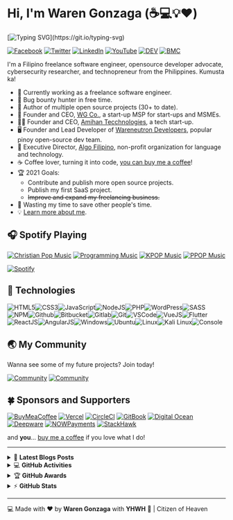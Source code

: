 # Hi, I'm Waren Gonzaga (:coffee::computer::bulb::heart:)

[![Typing SVG](https://readme-typing-svg.herokuapp.com?font=comfortaa&color=016EEA&size=24&width=500&lines=Filipino+Software+Engineer;Open-Source+Developer+Advocate;Cybersecurity+Researcher;and+Technopreneur!;Nice+to+meet+you...)](https://git.io/typing-svg)

[![Facebook](https://img.shields.io/badge/Facebook-%231877F2.svg?&style=flat-square&logo=facebook&logoColor=white)](https://facebook.com/warengonzagaofficial) [![Twitter](https://img.shields.io/badge/Twitter-%231DA1F2.svg?&style=flat-square&logo=twitter&logoColor=white)](https://twitter.com/warengonzaga) [![LinkedIn](https://img.shields.io/badge/LinkedIn-%230077B5.svg?&style=flat-square&logo=linkedin&logoColor=white)](https://linkedin.com/in/warengonzagaofficial) [![YouTube](https://img.shields.io/badge/YouTube-%23FF0000.svg?&style=flat-square&logo=youtube&logoColor=white)](https://youtube.com/warengonzaga) [![DEV](https://img.shields.io/badge/DEV-%23000000.svg?&style=flat-square&logo=dev.to&logoColor=white)](https://dev.to/warengonzaga) [![BMC](https://img.shields.io/badge/BuyMeaCoffee-%23FFDD00.svg?&style=flat-square&logo=buy-me-a-coffee&logoColor=black)](https://bmc.xyz/warengonzaga)

I'm a Filipino freelance software engineer, opensource developer advocate, cybersecurity researcher, and technopreneur from the Philippines. Kumusta ka!

- 💪 Currently working as a freelance software engineer.
- 🔏 Bug bounty hunter in free time.
- 💝 Author of multiple open source projects (30+ to date).
- 💼 Founder and CEO, [WG Co.](https://github.com/wgcompanyhq), a start-up MSP for start-ups and MSMEs.
- 👨‍🔬 Founder and CEO, [Amihan Tecchnologies](https://github.com/amihantech), a tech start-up.
- 🖥️ Founder and Lead Developer of [Wareneutron Developers](https://github.com/wareneutron), popular pinoy open-source dev team.
- 💞 Executive Director, [Algo Filipino](https://github.com/algofilipino), non-profit organization for language and technology.
- ☕ Coffee lover, turning it into code, [you can buy me a coffee](https://buymeacoff.ee/warengonzaga)!
- 🏆 2021 Goals:
  - Contribute and publish more open source projects.
  - Publish my first SaaS project.
  - ~~Improve and expand my freelancing business.~~
- 🎯 Wasting my time to save other people's time.
- 💡 [Learn more about me](https://bio.link/warengonzaga).

## 🎧 Spotify Playing

[![Christian Pop Music](https://img.shields.io/badge/Christian%20Pop%20Music-%231DB954.svg?&style=flat-square&logo=spotify&logoColor=white)](https://open.spotify.com/playlist/0eufhXK7WPSiiwPcaz3Jq7?si=839465c918394657) [![Programming Music](https://img.shields.io/badge/Programming%20Music-%231DB954.svg?&style=flat-square&logo=spotify&logoColor=white)](https://open.spotify.com/playlist/1FWq5Cu05LmtSHgFEXRnZO?si=FozGJF9nRXq2wTv_JpN2wQ) [![KPOP Music](https://img.shields.io/badge/KPOP%20Music-%231DB954.svg?&style=flat-square&logo=spotify&logoColor=white)](https://open.spotify.com/playlist/2DFExFNWYOwQMZy6wUeCxX?si=s1Ndgj8hTg-r8zLlvRgv1Q) [![PPOP Music](https://img.shields.io/badge/PPOP%20Music-%231DB954.svg?&style=flat-square&logo=spotify&logoColor=white)](https://open.spotify.com/playlist/58bZKfJFpUl2CwWET1QJ3X?si=259YV8_VRS-IKHsFZMmPTQ)

[![Spotify](https://readme-spotify.warengonzaga.com/api/spotify)](https://open.spotify.com/user/vmt7lpqdatuelp2chw7ur2p2l)

## 🔧 Technologies

![HTML5](https://img.icons8.com/color/30/html-5.png)![CSS3](https://img.icons8.com/color/30/css3.png)![JavaScript](https://img.icons8.com/color/30/javascript.png)![NodeJS](https://img.icons8.com/color/30/nodejs.png)![PHP](https://img.icons8.com/color/30/php.png)![WordPress](https://img.icons8.com/color/30/wordpress.png)![SASS](https://img.icons8.com/color/30/sass.png)![NPM](https://img.icons8.com/color/30/npm.png)![Github](https://img.icons8.com/material-outlined/30/github.png)![Bitbucket](https://img.icons8.com/color/30/bitbucket.png)![Gitlab](https://img.icons8.com/color/30/gitlab.png)![Git](https://img.icons8.com/color/30/git.png)![VSCode](https://img.icons8.com/color/30/visual-studio-code-2019.png)![VueJS](https://img.icons8.com/color/30/vue-js.png)![Flutter](https://img.icons8.com/color/30/flutter.png)![ReactJS](https://img.icons8.com/color/30/react-native.png)![AngularJS](https://img.icons8.com/color/30/angularjs.png)![Windows](https://img.icons8.com/color/30/windows-10.png)![Ubuntu](https://img.icons8.com/color/30/ubuntu--v1.png)![Linux](https://img.icons8.com/color/30/linux.png)![Kali Linux](https://img.icons8.com/color/30/kali-linux.png)![Console](https://img.icons8.com/color/30/console.png)

## 🌏 My Community

Wanna see some of my future projects? Join today!

[![Community](https://discordapp.com/api/guilds/659684980137656340/widget.png?style=banner2)](https://wrngnz.ga/discord) [![Community](https://discordapp.com/api/guilds/694612151444439081/widget.png?style=banner2)](https://wareneutron.com/discord)

## 🍀 Sponsors and Supporters

[![BuyMeaCoffee](https://wrngnz.ga/badge-buymeacoffee)](https://buymeacoff.ee/warengonzaga) [![Vercel](https://wrngnz.ga/badge-vercel)](https://vercel.com) [![CircleCI](https://wrngnz.ga/badge-circleci)](https://vercel.com) [![GitBook](https://wrngnz.ga/badge-gitbook)](https://gitbook.io) [![Digital Ocean](https://wrngnz.ga/badge-digitalocean)](https://digitalocean.com) [![Deepware](https://wrngnz.ga/badge-deepware)](https://deepware.ai/) [![NOWPayments](https://wrngnz.ga/badge-nowpayments)](https://nowpayments.io) [![StackHawk](https://img.shields.io/badge/Stackhawk-%2300CBC6.svg?&style=for-the-badge&logoColor=white)](https://stackhawk.com)

and **you**... [buy me a coffee](https://bmc.xyz/warengonzaga) if you love what I do!

---

<!-- markdownlint-disable MD033 -->

<details>
    <summary>&#128240 <b>Latest Blogs Posts</b></summary><br/>

<!-- BLOG-POST-LIST:START -->
- [7 Helpful GitHub Repositories for Developers](https://dev.to/warengonzaga/7-helpful-github-repositories-for-developers-2kkm)
- [GitHub Codespaces](https://dev.to/warengonzaga/github-codespaces-1i8k)
- [Animate.css v4 Update!](https://dev.to/warengonzaga/animate-css-v4-update-18m8)
- [An open-source curl-based command line tracker for coronavirus or covid-19 with historical chart.](https://dev.to/warengonzaga/an-open-source-curl-based-command-line-tracker-for-coronavirus-or-covid-19-with-historical-chart-3op9)
- [CURL request without protocol on expressJS server?](https://dev.to/warengonzaga/curl-request-without-protocol-on-expressjs-server-32op)
<!-- BLOG-POST-LIST:END -->

</details>

<details>
    <summary>&#128187 <b>GitHub Activities</b></summary><br/>

<!--START_SECTION:activity-->
1. 🗣 Commented on [#951](https://github.com/Jigsaw-Code/outline-server/issues/951) in [Jigsaw-Code/outline-server](https://github.com/Jigsaw-Code/outline-server)
2. ❗️ Reopened issue [#14](https://github.com/WarenGonzaga/wrn-fix-it/issues/14) in [WarenGonzaga/wrn-fix-it](https://github.com/WarenGonzaga/wrn-fix-it)
3. 🗣 Commented on [#14](https://github.com/WarenGonzaga/wrn-fix-it/issues/14) in [WarenGonzaga/wrn-fix-it](https://github.com/WarenGonzaga/wrn-fix-it)
4. ❗️ Closed issue [#14](https://github.com/WarenGonzaga/wrn-fix-it/issues/14) in [WarenGonzaga/wrn-fix-it](https://github.com/WarenGonzaga/wrn-fix-it)
5. 🗣 Commented on [#14](https://github.com/WarenGonzaga/wrn-fix-it/issues/14) in [WarenGonzaga/wrn-fix-it](https://github.com/WarenGonzaga/wrn-fix-it)
<!--END_SECTION:activity-->

</details>

<details>
    <summary>&#127942 <b>GitHub Awards</b></summary><br/>

![Github Trophy](https://github-profile-trophy.vercel.app/?username=warengonzaga)

</details>

<details>
    <summary>&#9889 <b>GitHub Stats</b></summary><br/>

[![Waren Gonzaga Github Stats](https://readme-stats.warengonzaga.com/api?username=warengonzaga&show_icons=true&count_private=true)](https://github.com/warengonzaga/github-readme-stats) [![Top Language](https://readme-stats.warengonzaga.com/api/top-langs?username=warengonzaga&layout=compact)](https://github.com/warengonzaga/github-readme-stats)

</details>

<!-- markdownlint-enable MD033 -->

---

:computer: Made with :heart: by **Waren Gonzaga** with **YHWH** :pray: | Citizen of Heaven

[personal website]: https://warengonzaga.com
[business website]: https://wgcompanyhq.com
[biolink]: https://bio.link/warengonzaga
[facebook]: https://facebook.com/warengonzagaofficial
[twitter]: https://twitter.com/warengonzaga
[instagram]: https://instagram.com/warengonzagaofficial
[youtube]: https://youtube.com/warengonzaga
